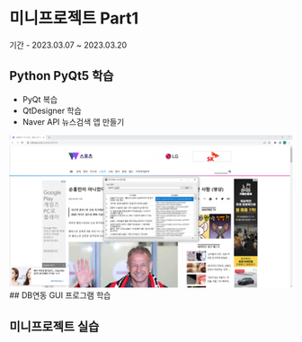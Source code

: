 # 미니프로젝트 Part1
기간 - 2023.03.07 ~ 2023.03.20

## Python PyQt5 학습
- PyQt 복습
- QtDesigner 학습
- Naver API 뉴스검색 앱 만들기
<!-- HTML 주석
![네이버뉴스앱](https://raw.githubusercontent.com/JuHyunLee99/miniprojects/main/images/naver_new2.PNG)
-->
<img src="https://raw.githubusercontent.com/JuHyunLee99/miniprojects/main/images/naver_new2.PNG" width="780" />
## DB연동 GUI 프로그램 학습

## 미니프로젝트 실습

